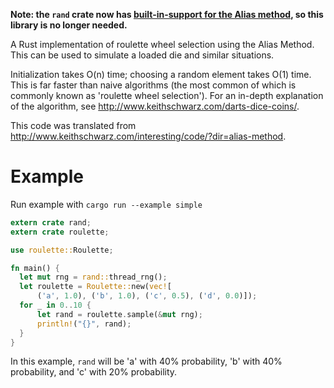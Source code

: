 **Note: the `rand` crate now has [built-in-support for the Alias method](https://rust-random.github.io/rand/rand/distributions/weighted/alias_method/index.html), so this library is no longer needed.**

A Rust implementation of roulette wheel selection using the Alias Method.
This can be used to simulate a loaded die and similar situations.

Initialization takes O(n) time; choosing a random element takes O(1) time.
This is far faster than naive algorithms (the most common of which is
commonly known as 'roulette wheel selection'). For an in-depth explanation
of the algorithm, see http://www.keithschwarz.com/darts-dice-coins/.

This code was translated from
http://www.keithschwarz.com/interesting/code/?dir=alias-method.

# Example

Run example with `cargo run --example simple`

```rust
extern crate rand;
extern crate roulette;

use roulette::Roulette;

fn main() {
  let mut rng = rand::thread_rng();
  let roulette = Roulette::new(vec![
      ('a', 1.0), ('b', 1.0), ('c', 0.5), ('d', 0.0)]);
  for _ in 0..10 {
      let rand = roulette.sample(&mut rng);
      println!("{}", rand);
  }
}
```

In this example, `rand` will be 'a' with 40% probability, 'b' with 40% probability, and 'c' with 20% probability.
